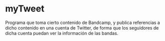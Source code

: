 myTweet
=======

Programa que toma cierto contenido de Bandcamp, y publica referencias a dicho contenido en una cuenta de Twitter, de forma que los seguidores de dicha cuenta puedan ver la información de las bandas.